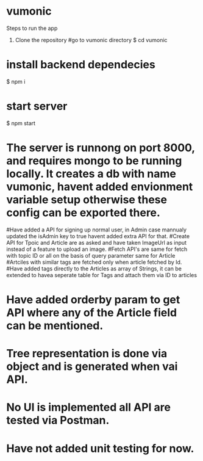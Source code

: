 # vumonic

Steps to run the app

1) Clone the repository
#go to vumonic directory
$ cd vumonic
# install backend dependecies
$ npm i
# start server
$ npm start


# The server is runnong on port 8000, and requires mongo to be running locally. It creates a db with name vumonic, havent added envionment variable setup otherwise these config can be exported there.
#Have added a API for signing up normal user, in Admin case mannualy updated the isAdmin key to true havent added extra API for that.
#Create API for Tpoic and Article are as asked and have taken ImageUrl as input instead of a feature to upload an image.
#Fetch API's are same for fetch with topic ID or all on the basis of query parameter same for Article
#Artciles with similar tags are fetched only when article fetched by Id.
#Have added tags directly to the Articles as array of Strings, it can be extended to havea seperate table for Tags and attach them via ID to articles
# Have added orderby param to get API where any of the Article field can be mentioned.
# Tree representation is done via object and is generated when vai API.
# No UI is implemented all API are tested via Postman.
# Have not added unit testing for now.